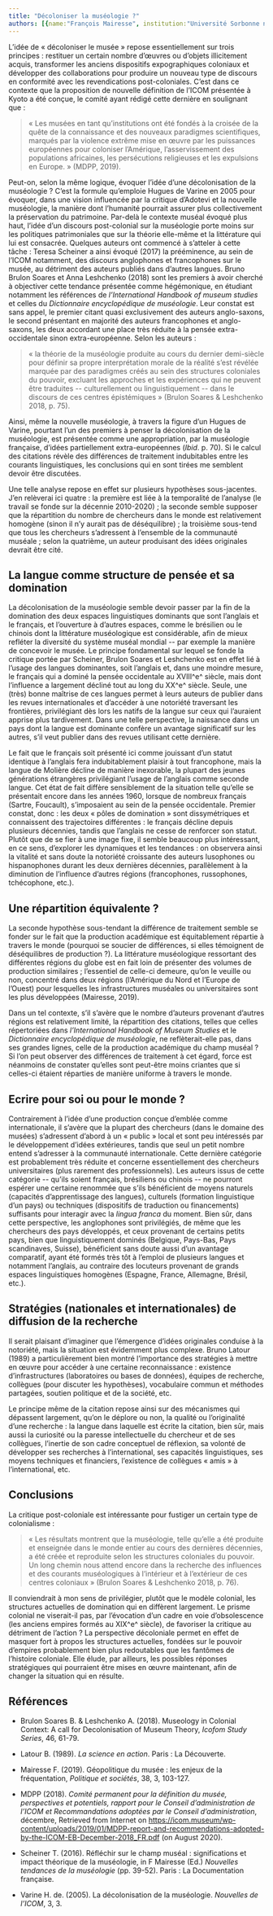 ```yaml
---
title: "Décoloniser la muséologie ?"
authors: [{name:"François Mairesse", institution:"Université Sorbonne nouvelle (CERLIS, CNRS, ICCA) – Paris, France"}]
---
```


L’idée de « décoloniser le musée » repose essentiellement sur trois
principes : restituer un certain nombre d’œuvres ou d’objets
illicitement acquis, transformer les anciens dispositifs expographiques
coloniaux et développer des collaborations pour produire un nouveau type
de discours en conformité avec les revendications post-coloniales. C’est
dans ce contexte que la proposition de nouvelle définition de l’ICOM
présentée à Kyoto a été conçue, le comité ayant rédigé cette dernière en
soulignant que :

> « Les musées en tant qu’institutions ont été fondés à la croisée de la
> quête de la connaissance et des nouveaux paradigmes scientifiques,
> marqués par la violence extrême mise en œuvre par les puissances
> européennes pour coloniser l’Amérique, l’asservissement des
> populations africaines, les persécutions religieuses et les expulsions
> en Europe. » (MDPP, 2019).

Peut-on, selon la même logique, évoquer l’idée d’une décolonisation de
la muséologie ? C’est la formule qu’emploie Hugues de Varine en 2005
pour évoquer, dans une vision influencée par la critique d’Adotevi et la
nouvelle muséologie, la manière dont l’humanité pourrait assurer plus
collectivement la préservation du patrimoine. Par-delà le contexte
muséal évoqué plus haut, l’idée d’un discours post-colonial sur la
muséologie porte moins sur les politiques patrimoniales que sur la
théorie elle-même et la littérature qui lui est consacrée. Quelques
auteurs ont commencé à s’atteler à cette tâche : Teresa Scheiner a ainsi
évoqué (2017) la prééminence, au sein de l’ICOM notamment, des discours
anglophones et francophones sur le musée, au détriment des auteurs
publiés dans d’autres langues. Bruno Brulon Soares et Anna Leshchenko
(2018) sont les premiers à avoir cherché à objectiver cette tendance
présentée comme hégémonique, en étudiant notamment les références de
*l’International* *Handbook of museum studies* et celles du
*Dictionnaire encyclopédique de muséologie*. Leur constat est sans
appel, le premier citant quasi exclusivement des auteurs anglo-saxons,
le second présentant en majorité des auteurs francophones et
anglo-saxons, les deux accordant une place très réduite à la pensée
extra-occidentale sinon extra-européenne. Selon les auteurs :

> « la théorie de la muséologie produite au cours du dernier demi-siècle
> pour définir sa propre interprétation morale de la réalité s’est
> révélée marquée par des paradigmes créés au sein des structures
> coloniales du pouvoir, excluant les approches et les expériences qui
> ne peuvent être traduites -- culturellement ou linguistiquement --
> dans le discours de ces centres épistémiques » (Brulon Soares &
> Leshchenko 2018, p. 75).

Ainsi, même la nouvelle muséologie, à travers la figure d’un Hugues de
Varine, pourtant l’un des premiers à penser la décolonisation de la
muséologie, est présentée comme une appropriation, par la muséologie
française, d’idées partiellement extra-européennes (*Ibid*. p. 70). Si
le calcul des citations révèle des différences de traitement
indubitables entre les courants linguistiques, les conclusions qui en
sont tirées me semblent devoir être discutées.

Une telle analyse repose en effet sur plusieurs hypothèses
sous-jacentes. J’en relèverai ici quatre : la première est liée à la
temporalité de l’analyse (le travail se fonde sur la décennie
2010-2020) ; la seconde semble supposer que la répartition du nombre de
chercheurs dans le monde est relativement homogène (sinon il n’y aurait
pas de déséquilibre) ; la troisième sous-tend que tous les chercheurs
s’adressent à l’ensemble de la communauté muséale ; selon la quatrième,
un auteur produisant des idées originales devrait être cité.

## La langue comme structure de pensée et sa domination

La décolonisation de la muséologie semble devoir passer par la fin de la
domination des deux espaces linguistiques dominants que sont l’anglais
et le français, et l’ouverture à d’autres espaces, comme le brésilien ou
le chinois dont la littérature muséologique est considérable, afin de
mieux refléter la diversité du système muséal mondial -- par exemple la
manière de concevoir le musée. Le principe fondamental sur lequel se
fonde la critique portée par Scheiner, Brulon Soares et Leshchenko est
en effet lié à l’usage des langues dominantes, soit l’anglais et, dans
une moindre mesure, le français qui a dominé la pensée occidentale au
XVIII^e^ siècle, mais dont l’influence a largement décliné tout au long
du XX^e^ siècle. Seule, une (très) bonne maîtrise de ces langues permet
à leurs auteurs de publier dans les revues internationales et d’accéder
à une notoriété traversant les frontières, privilégiant dès lors les
natifs de la langue sur ceux qui l’auraient apprise plus tardivement.
Dans une telle perspective, la naissance dans un pays dont la langue est
dominante confère un avantage significatif sur les autres, s’il veut
publier dans des revues utilisant cette dernière.

Le fait que le français soit présenté ici comme jouissant d’un statut
identique à l’anglais fera indubitablement plaisir à tout francophone,
mais la langue de Molière décline de manière inexorable, la plupart des
jeunes générations étrangères privilégiant l’usage de l’anglais comme
seconde langue. Cet état de fait diffère sensiblement de la situation
telle qu’elle se présentait encore dans les années 1960, lorsque de
nombreux français (Sartre, Foucault), s’imposaient au sein de la pensée
occidentale. Premier constat, donc : les deux « pôles de domination »
sont dissymétriques et connaissent des trajectoires différentes : le
français décline depuis plusieurs décennies, tandis que l’anglais ne
cesse de renforcer son statut. Plutôt que de se fier à une image fixe,
il semble beaucoup plus intéressant, en ce sens, d’explorer les
dynamiques et les tendances : on observera ainsi la vitalité et sans
doute la notoriété croissante des auteurs lusophones ou hispanophones
durant les deux dernières décennies, parallèlement à la diminution de
l’influence d’autres régions (francophones, russophones, tchécophone,
etc.).

## Une répartition équivalente ?

La seconde hypothèse sous-tendant la différence de traitement semble se
fonder sur le fait que la production académique est équitablement
répartie à travers le monde (pourquoi se soucier de différences, si
elles témoignent de déséquilibres de production ?). La littérature
muséologique ressortant des différentes régions du globe est en fait
loin de présenter des volumes de production similaires ; l’essentiel de
celle-ci demeure, qu’on le veuille ou non, concentré dans deux régions
(l’Amérique du Nord et l’Europe de l’Ouest) pour lesquelles les
infrastructures muséales ou universitaires sont les plus développées
(Mairesse, 2019).

Dans un tel contexte, s’il s’avère que le nombre d’auteurs provenant
d’autres régions est relativement limité, la répartition des citations,
telles que celles répertoriées dans *l’International Handbook of Museum
Studies* et le *Dictionnaire encyclopédique de muséologie*, ne
reflèterait-elle pas, dans ses grandes lignes, celle de la production
académique du champ muséal ? Si l’on peut observer des différences de
traitement à cet égard, force est néanmoins de constater qu’elles sont
peut-être moins criantes que si celles-ci étaient réparties de manière
uniforme à travers le monde.

## Ecrire pour soi ou pour le monde ?

Contrairement à l’idée d’une production conçue d’emblée comme
internationale, il s’avère que la plupart des chercheurs (dans le
domaine des musées) s’adressent d’abord à un « public » local et sont
peu intéressés par le développement d’idées extérieures, tandis que seul
un petit nombre entend s’adresser à la communauté internationale. Cette
dernière catégorie est probablement très réduite et concerne
essentiellement des chercheurs universitaires (plus rarement des
professionnels). Les auteurs issus de cette catégorie -- qu’ils soient
français, brésiliens ou chinois -- ne pourront espérer une certaine
renommée que s’ils bénéficient de moyens naturels (capacités
d’apprentissage des langues), culturels (formation linguistique d’un
pays) ou techniques (dispositifs de traduction ou financements)
suffisants pour interagir avec la *lingua franca* du moment. Bien sûr,
dans cette perspective, les anglophones sont privilégiés, de même que
les chercheurs des pays développés, et ceux provenant de certains petits
pays, bien que linguistiquement dominés (Belgique, Pays-Bas, Pays
scandinaves, Suisse), bénéficient sans doute aussi d’un avantage
comparatif, ayant été formés très tôt à l’emploi de plusieurs langues et
notamment l’anglais, au contraire des locuteurs provenant de grands
espaces linguistiques homogènes (Espagne, France, Allemagne, Brésil,
etc.).

## Stratégies (nationales et internationales) de diffusion de la recherche

Il serait plaisant d’imaginer que l’émergence d’idées originales
conduise à la notoriété, mais la situation est évidemment plus complexe.
Bruno Latour (1989) a particulièrement bien montré l’importance des
stratégies à mettre en œuvre pour accéder à une certaine
reconnaissance : existence d’infrastructures (laboratoires ou bases de
données), équipes de recherche, collègues (pour discuter les
hypothèses), vocabulaire commun et méthodes partagées, soutien politique
et de la société, etc.

Le principe même de la citation repose ainsi sur des mécanismes qui
dépassent largement, qu’on le déplore ou non, la qualité ou
l’originalité d’une recherche : la langue dans laquelle est écrite la
citation, bien sûr, mais aussi la curiosité ou la paresse intellectuelle
du chercheur et de ses collègues, l’inertie de son cadre conceptuel de
réflexion, sa volonté de développer ses recherches à l’international,
ses capacités linguistiques, ses moyens techniques et financiers,
l’existence de collègues « amis » à l’international, etc.

## Conclusions

La critique post-coloniale est intéressante pour fustiger un certain
type de colonialisme :

> « Les résultats montrent que la muséologie, telle qu’elle a été
> produite et enseignée dans le monde entier au cours des dernières
> décennies, a été créée et reproduite selon les structures coloniales
> du pouvoir. Un long chemin nous attend encore dans la recherche des
> influences et des courants muséologiques à l’intérieur et à
> l’extérieur de ces centres coloniaux » (Brulon Soares & Leshchenko
> 2018, p. 76).

Il conviendrait à mon sens de privilégier, plutôt que le modèle
colonial, les structures actuelles de domination qui en diffèrent
largement. Le prisme colonial ne viserait-il pas, par l’évocation d’un
cadre en voie d’obsolescence (les anciens empires formés au XIX^e^
siècle), de favoriser la critique au détriment de l’action ? La
perspective décoloniale permet en effet de masquer fort à propos les
structures actuelles, fondées sur le pouvoir d’empires probablement bien
plus redoutables que les fantômes de l’histoire coloniale. Elle élude,
par ailleurs, les possibles réponses stratégiques qui pourraient être
mises en œuvre maintenant, afin de changer la situation qui en résulte.

## Références

- Brulon Soares B. & Leshchenko A. (2018). Museology in Colonial
  Context: A call for Decolonisation of Museum Theory, *Icofom Study
  Series*, 46, 61-79.
- Latour B. (1989). *La science en action*. Paris : La Découverte.

- Mairesse F. (2019). Géopolitique du musée : les enjeux de la
  fréquentation, *Politique et sociétés*, 38, 3, 103-127.

- MDPP (2018). *Comité permanent pour la définition du musée,
  perspectives et potentiels, rapport pour le Conseil d’administration
  de l’ICOM et Recommandations adoptées par le Conseil
  d’administration*, décembre, Retrieved from Internet on
  https://icom.museum/wp-content/uploads/2019/01/MDPP-report-and-recommendations-adopted-by-the-ICOM-EB-December-2018_FR.pdf
  (on August 2020).

- Scheiner T. (2016). Réfléchir sur le champ muséal : significations et
  impact théorique de la muséologie, in F Mairesse (Ed.) *Nouvelles
  tendances de la muséologie* (pp. 39-52). Paris : La Documentation
  française.

- Varine H. de. (2005). La décolonisation de la muséologie. *Nouvelles
  de l’ICOM*, 3, 3.